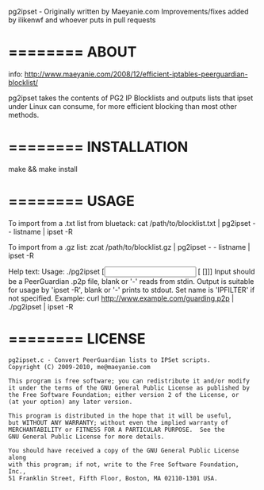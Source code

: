pg2ipset - Originally written by Maeyanie.com 
Improvements/fixes added by ilikenwf and whoever puts in pull requests

========
ABOUT
========

info: http://www.maeyanie.com/2008/12/efficient-iptables-peerguardian-blocklist/

pg2ipset takes the contents of PG2 IP Blocklists and outputs lists that
ipset under Linux can consume, for more efficient blocking than most 
other methods.


========
INSTALLATION
========

make && make install

========
USAGE
========

To import from a .txt list from bluetack:
	cat /path/to/blocklist.txt | pg2ipset - - listname | ipset -R

To import from a .gz list:
	zcat /path/to/blocklist.gz | pg2ipset - - listname | ipset -R

Help text:
	Usage: ./pg2ipset [<input> [<output> [<set name>]]]
	Input should be a PeerGuardian .p2p file, blank or '-' reads from stdin.
	Output is suitable for usage by 'ipset -R', blank or '-' prints to stdout.
	Set name is 'IPFILTER' if not specified.
	Example: curl http://www.example.com/guarding.p2p | ./pg2ipset | ipset -R

========
LICENSE
========

	pg2ipset.c - Convert PeerGuardian lists to IPSet scripts.
	Copyright (C) 2009-2010, me@maeyanie.com

	This program is free software; you can redistribute it and/or modify
	it under the terms of the GNU General Public License as published by
	the Free Software Foundation; either version 2 of the License, or
	(at your option) any later version.

	This program is distributed in the hope that it will be useful,
	but WITHOUT ANY WARRANTY; without even the implied warranty of
	MERCHANTABILITY or FITNESS FOR A PARTICULAR PURPOSE.  See the
	GNU General Public License for more details.

	You should have received a copy of the GNU General Public License along
	with this program; if not, write to the Free Software Foundation, Inc.,
	51 Franklin Street, Fifth Floor, Boston, MA 02110-1301 USA.
